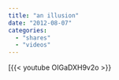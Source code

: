 ```yaml
---
title: "an illusion"
date: "2012-08-07"
categories:
  - "shares"
  - "videos"
---
```


[{{< youtube OIGaDXH9v2o >}}
